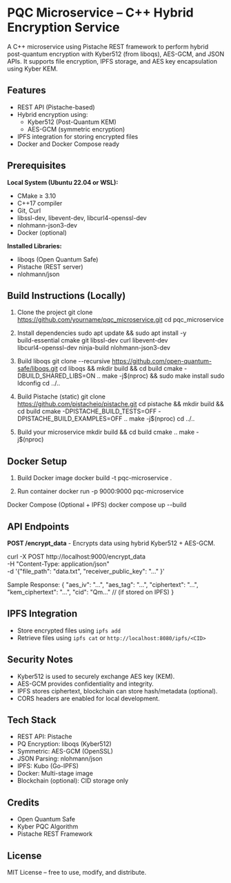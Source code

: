 
PQC Microservice – C++ Hybrid Encryption Service
================================================

A C++ microservice using Pistache REST framework to perform hybrid post-quantum encryption with Kyber512 (from liboqs), AES-GCM, and JSON APIs. It supports file encryption, IPFS storage, and AES key encapsulation using Kyber KEM.

Features
--------
- REST API (Pistache-based)
- Hybrid encryption using:
  - Kyber512 (Post-Quantum KEM)
  - AES-GCM (symmetric encryption)
- IPFS integration for storing encrypted files
- Docker and Docker Compose ready

Prerequisites
-------------
**Local System (Ubuntu 22.04 or WSL):**
- CMake ≥ 3.10
- C++17 compiler
- Git, Curl
- libssl-dev, libevent-dev, libcurl4-openssl-dev
- nlohmann-json3-dev
- Docker (optional)

**Installed Libraries:**
- liboqs (Open Quantum Safe)
- Pistache (REST server)
- nlohmann/json

Build Instructions (Locally)
----------------------------
1. Clone the project
    git clone https://github.com/yourname/pqc_microservice.git
    cd pqc_microservice

2. Install dependencies
    sudo apt update && sudo apt install -y \
        build-essential cmake git libssl-dev curl libevent-dev \
        libcurl4-openssl-dev ninja-build nlohmann-json3-dev

3. Build liboqs
    git clone --recursive https://github.com/open-quantum-safe/liboqs.git
    cd liboqs && mkdir build && cd build
    cmake -DBUILD_SHARED_LIBS=ON ..
    make -j$(nproc) && sudo make install
    sudo ldconfig
    cd ../..

4. Build Pistache (static)
    git clone https://github.com/pistacheio/pistache.git
    cd pistache && mkdir build && cd build
    cmake -DPISTACHE_BUILD_TESTS=OFF -DPISTACHE_BUILD_EXAMPLES=OFF ..
    make -j$(nproc)
    cd ../..

5. Build your microservice
    mkdir build && cd build
    cmake ..
    make -j$(nproc)

Docker Setup
------------
1. Build Docker image
    docker build -t pqc-microservice .

2. Run container
    docker run -p 9000:9000 pqc-microservice

Docker Compose (Optional + IPFS)
    docker compose up --build

API Endpoints
-------------
**POST /encrypt_data** - Encrypts data using hybrid Kyber512 + AES-GCM.

curl -X POST http://localhost:9000/encrypt_data \
  -H "Content-Type: application/json" \
  -d '{"file_path": "data.txt", "receiver_public_key": "..." }'

Sample Response:
{
  "aes_iv": "...",
  "aes_tag": "...",
  "ciphertext": "...",
  "kem_ciphertext": "...",
  "cid": "Qm..."  // (if stored on IPFS)
}

IPFS Integration
----------------
- Store encrypted files using `ipfs add`
- Retrieve files using `ipfs cat` or `http://localhost:8080/ipfs/<CID>`

Security Notes
--------------
- Kyber512 is used to securely exchange AES key (KEM).
- AES-GCM provides confidentiality and integrity.
- IPFS stores ciphertext, blockchain can store hash/metadata (optional).
- CORS headers are enabled for local development.

Tech Stack
----------
- REST API: Pistache
- PQ Encryption: liboqs (Kyber512)
- Symmetric: AES-GCM (OpenSSL)
- JSON Parsing: nlohmann/json
- IPFS: Kubo (Go-IPFS)
- Docker: Multi-stage image
- Blockchain (optional): CID storage only

Credits
-------
- Open Quantum Safe
- Kyber PQC Algorithm
- Pistache REST Framework

License
-------
MIT License – free to use, modify, and distribute.
